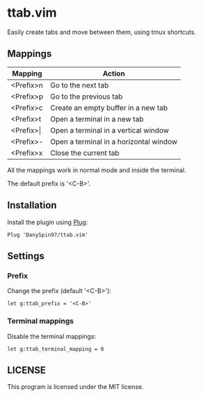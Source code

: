 # ttab.vim

Easily create tabs and move between them, using tmux shortcuts.

## Mappings

Mapping | Action
----------- | --------
\<Prefix>n  | Go to the next tab
\<Prefix>p  | Go to the previous tab
\<Prefix>c  | Create an empty buffer in a new tab
\<Prefix>t  | Open a terminal in a new tab
\<Prefix>\| | Open a terminal in a vertical window
\<Prefix>\- | Open a terminal in a horizontal window
\<Prefix>x  | Close the current tab

All the mappings work in normal mode and inside the terminal.

The default prefix is '\<C-B>'.

## Installation

Install the plugin using [Plug](https://github.com/junegunn/vim-plug):

```vimscript
Plug 'DanySpin97/ttab.vim'
```

## Settings

### Prefix

Change the prefix (default '\<C-B>'):

```vimscript
let g:ttab_prefix = '<C-B>'
```

### Terminal mappings

Disable the terminal mappings:

```vimscript
let g:ttab_terminal_mapping = 0
```

## LICENSE

This program is licensed under the MIT license.
